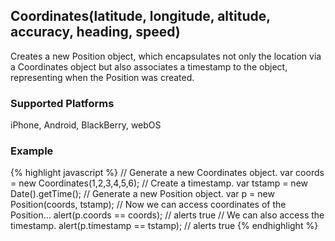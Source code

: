 Coordinates(latitude, longitude, altitude, accuracy, heading, speed)
-----------
Creates a new Position object, which encapsulates not only the location via a Coordinates object but also associates a timestamp to the object, representing when the Position was created.

### Supported Platforms ###
iPhone, Android, BlackBerry, webOS

### Example ###
{% highlight javascript %}
// Generate a new Coordinates object.
var coords = new Coordinates(1,2,3,4,5,6);
// Create a timestamp.
var tstamp = new Date().getTime();
// Generate a new Position object.
var p = new Position(coords, tstamp);
// Now we can access coordinates of the Position...
alert(p.coords == coords); // alerts true
// We can also access the timestamp.
alert(p.timestamp == tstamp); // alerts true
{% endhighlight %}
